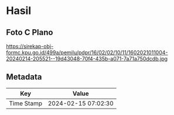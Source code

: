 # Hasil

## Foto C Plano

https://sirekap-obj-formc.kpu.go.id/499a/pemilu/pdpr/16/02/02/10/11/1602021011004-20240214-205521--19d43048-70f4-435b-a071-7a71a750dcdb.jpg


## Metadata

| Key        | Value               |
| ---------- | ------------------- |
| Time Stamp | 2024-02-15 07:02:30 |




